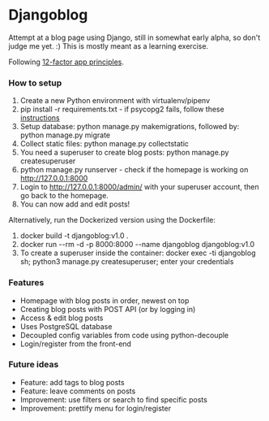 # Djangoblog

Attempt at a blog page using Django, still in somewhat early alpha, so don't judge me yet. :) This is mostly meant as a learning exercise. 

Following [12-factor app principles](https://12factor.net/).

### How to setup

1) Create a new Python environment with virtualenv/pipenv
2) pip install -r requirements.txt - if psycopg2 fails, follow these [instructions]([http://web.archive.org/web/20140615091953/http://goshawknest.wordpress.com/2011/02/16/how-to-install-psycopg2-under-virtualenv/)
3) Setup database: python manage.py makemigrations, followed by: python manage.py migrate
4) Collect static files: python manage.py collectstatic 
5) You need a superuser to create blog posts: python manage.py createsuperuser
6) python manage.py runserver - check if the homepage is working on http://127.0.0.1:8000
7) Login to http://127.0.0.1:8000/admin/ with your superuser account, then go back to the homepage. 
8) You can now add and edit posts!

Alternatively, run the Dockerized version using the Dockerfile:

1) docker build -t djangoblog:v1.0 .
2) docker run --rm -d -p 8000:8000 --name djangoblog djangoblog:v1.0 
3) To create a superuser inside the container: docker exec -ti djangoblog sh; python3 manage.py createsuperuser; enter your credentials
    
### Features
 
- Homepage with blog posts in order, newest on top
- Creating blog posts with POST API (or by logging in)
- Access & edit blog posts
- Uses PostgreSQL database
- Decoupled config variables from code using python-decouple
- Login/register from the front-end


### Future ideas

- Feature: add tags to blog posts
- Feature: leave comments on posts
- Improvement: use filters or search to find specific posts
- Improvement: prettify menu for login/register
